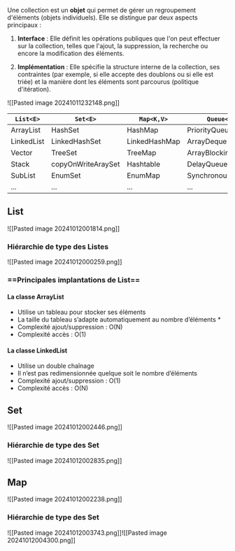 
Une collection est un **objet** qui permet de gérer un regroupement d'éléments (objets individuels). Elle se distingue par deux aspects principaux :

1. **Interface** : Elle définit les opérations publiques que l'on peut effectuer sur la collection, telles que l'ajout, la suppression, la recherche ou encore la modification des éléments.
    
2. **Implémentation** : Elle spécifie la structure interne de la collection, ses contraintes (par exemple, si elle accepte des doublons ou si elle est triée) et la manière dont les éléments sont parcourus (politique d'itération).





![[Pasted image 20241011232148.png]]

| `List<E>`  | `Set<E>`           | `Map<K,V>`    | `Queue<E>`         |
| ---------- | ------------------ | ------------- | ------------------ |
| ArrayList  | HashSet            | HashMap       | PriorityQueue      |
| LinkedList | LinkedHashSet      | LinkedHashMap | ArrayDeque         |
| Vector     | TreeSet            | TreeMap       | ArrayBlockingQueue |
| Stack      | copyOnWriteAraySet | Hashtable     | DelayQueue         |
| SubList    | EnumSet            | EnumMap       | SynchronousQue     |
| ...        | ...                | ...           | ...                |

## List


![[Pasted image 20241012001814.png]]

### Hiérarchie de type des Listes
![[Pasted image 20241012000259.png]]
### ==Principales implantations de List==

#### La classe ArrayList
- Utilise un tableau pour stocker ses éléments 
- La taille du tableau s’adapte automatiquement au nombre d’éléments *
- Complexité ajout/suppression : O(N) 
- Complexité accès : O(1)
#### La classe LinkedList
- Utilise un double chaînage 
- Il n’est pas redimensionnée quelque soit le nombre d’éléments
- Complexité ajout/suppression : O(1) 
- Complexité accès : O(N)




## Set

![[Pasted image 20241012002446.png]]


### Hiérarchie de type des Set
![[Pasted image 20241012002835.png]]
## Map

![[Pasted image 20241012002238.png]]


### Hiérarchie de type des Set
![[Pasted image 20241012003743.png]]![[Pasted image 20241012004300.png]]